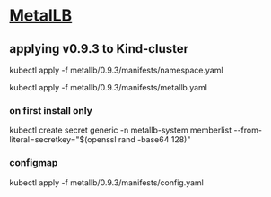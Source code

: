 # [MetalLB](https://github.com/metallb/metallb)

## applying v0.9.3 to Kind-cluster

kubectl apply -f metallb/0.9.3/manifests/namespace.yaml

kubectl apply -f metallb/0.9.3/manifests/metallb.yaml

### on first install only

kubectl create secret generic -n metallb-system memberlist --from-literal=secretkey="$(openssl rand -base64 128)"

### configmap

kubectl apply -f metallb/0.9.3/manifests/config.yaml
